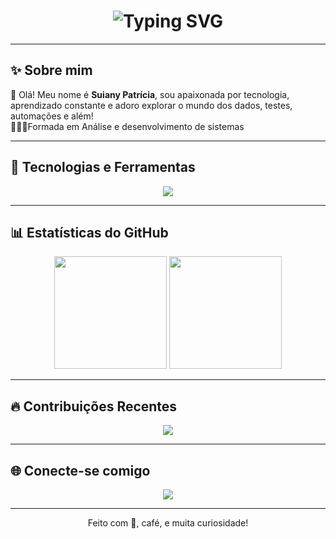 <h1 align="center">
  <img src="https://readme-typing-svg.demolab.com?font=Fira+Code&size=28&duration=3000&pause=1000&color=F78CA2&center=true&vCenter=true&width=600&lines=Seja+bem-vindo(a)+ao+meu+GitHub!+%F0%9F%92%AB" alt="Typing SVG" />
</h1>

---

## ✨ Sobre mim

🌸 Olá! Meu nome é **Suiany Patrícia**, sou apaixonada por tecnologia, aprendizado constante e adoro explorar o mundo dos dados, testes, automações e além!  
👩🏾‍💻Formada em Análise e desenvolvimento de sistemas 

---

## 🚀 Tecnologias e Ferramentas

<p align="center">
  <img src="https://skillicons.dev/icons?i=python,js,html,css,react,figma,sql,vscode,github,bash" />
</p>

---

## 📊 Estatísticas do GitHub

<div align="center">
  <img height="180em" src="https://github-readme-stats.vercel.app/api?username=suianypatricia&show_icons=true&theme=radical&include_all_commits=true&count_private=true"/>
  <img height="180em" src="https://github-readme-stats.vercel.app/api/top-langs/?username=suianypatricia&layout=compact&langs_count=7&theme=radical"/>
</div>

---

## 🔥 Contribuições Recentes

<p align="center">
  <img src="https://streak-stats.demolab.com?user=suianypatricia&theme=tokyonight&hide_border=false"/>
</p>

---

## 🌐 Conecte-se comigo

<p align="center">
  <a href="https://www.linkedin.com/in/suianypatricia/" target="_blank">
    <img src="https://img.shields.io/badge/-LinkedIn-0077B5?style=for-the-badge&logo=linkedin&logoColor=white">
  </a>
</p>

---

<p align="center">Feito com 💖, café, e muita curiosidade!</p>
